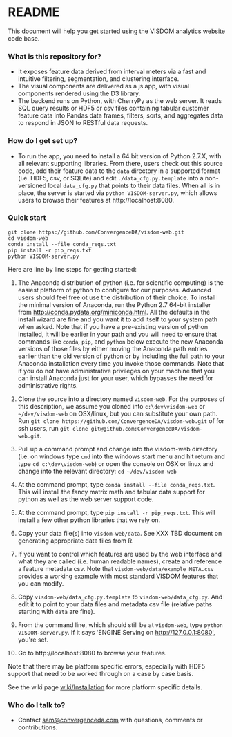 # README #

This document will help you get started using the VISDOM analytics website code base.

### What is this repository for? ###

* It exposes feature data derived from interval meters via a fast and intuitive filtering, segmentation, and clustering interface.
* The visual components are delivered as a js app, with visual components rendered using the D3 library.
* The backend runs on Python, with CherryPy as the web server. It reads SQL query results or HDF5 or csv files containing tabular customer feature data into Pandas data frames, filters, sorts, and aggregates data to respond in JSON to RESTful data requests.

### How do I get set up? ###

* To run the app, you need to install a 64 bit version of Python 2.7.X, with all relevant supporting libraries. From there, users check out this source code, add their feature data to the `data` directory in a supported format (i.e. HDF5, csv, or SQLite) and edit `./data_cfg.py.template` into a non-versioned local `data_cfg.py` that points to their data files. When all is in place, the server is started via `python VISDOM-server.py`, which allows users to browse their features at http://localhost:8080.

### Quick start ###
```{bash}
git clone https://github.com/ConvergenceDA/visdom-web.git
cd visdom-web
conda install --file conda_reqs.txt
pip install -r pip_reqs.txt
python VISDOM-server.py
```

Here are line by line steps for getting started:

1. The Anaconda distribution of python (i.e. for scientific computing) is the easiest platform of python to configure for our purposes. Advanced users should feel free ot use the distribution of their choice. To install the minimal version of Anaconda, run the Python 2.7 64-bit installer from http://conda.pydata.org/miniconda.html. All the defaults in the install wizard are fine and you want it to add itself to your system path when asked. Note that if you have a pre-existing version of python installed, it will be earlier in your path and you will need to ensure that commands like `conda`, `pip`, and `python` below execute the new Anaconda versions of those files by either moving the Anaconda path entries earlier than the old version of python or by including the full path to your Anaconda installation every time you invoke those commands. Note that if you do not have administrative privileges on your machine that you can install Anaconda just for your user, which bypasses the need for administrative rights.

2. Clone the source into a directory named `visdom-web`. For the purposes of this description, we assume you cloned into `c:\dev\visdom-web` or `~/dev/visdom-web` on OSX/linux, but you can substitute your own path. Run `git clone https://github.com/ConvergenceDA/visdom-web.git` of for ssh users, run `git clone git@github.com:ConvergenceDA/visdom-web.git`.

3. Pull up a command prompt and change into the visdom-web directory (i.e. on windows type `cmd` into the windows start menu and hit return and type `cd c:\dev\visdom-web`) or open the console on OSX or linux and change into the relevant directory: `cd ~/dev/visdom-web`

4. At the command prompt, type `conda install --file conda_reqs.txt`. This will install the fancy matrix math and tabular data support for python as well as the web server support code.

5. At the command prompt, type `pip install -r pip_reqs.txt`. This will install a few other python libraries that we rely on.

6. Copy your data file(s) into `visdom-web/data`. See XXX TBD document on generating appropriate data files from R.

7. If you want to control which features are used by the web interface and what they are called (i.e. human readable names), create and reference a feature metadata csv. Note that `visdom-web/data/example_META.csv` provides a working example with most standard VISDOM features that you can modify.

8. Copy `visdom-web/data_cfg.py.template` to `visdom-web/data_cfg.py`. And edit it to point to your data files and metadata csv file (relative paths starting with `data` are fine). 

9. From the command line, which should still be at `visdom-web`, type `python VISDOM-server.py`. If it says 'ENGINE Serving on http://127.0.0.1:8080', you're set.

10. Go to http://localhost:8080 to browse your features.

Note that there may be platform specific errors, especially with HDF5 support that need to be worked through on a case by case basis.

See the wiki page [wiki/Installation](wiki/Installation) for more platform specific details.

### Who do I talk to? ###

* Contact sam@convergenceda.com with questions, comments or contributions.
